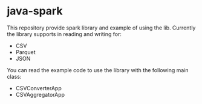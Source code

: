 # java-spark
This repository provide spark library and example of using the lib. 
Currently the library supports in reading and writing for:
- CSV
- Parquet
- JSON

You can read the example code to use the library with the following main class:
- CSVConverterApp
- CSVAggregatorApp
